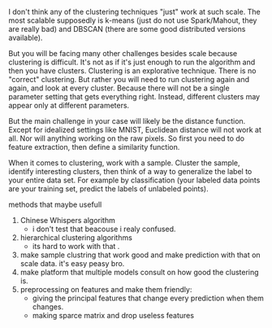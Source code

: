 

I don't think any of the clustering techniques "just" work at such scale. The most scalable supposedly is k-means (just do not use Spark/Mahout, they are really bad) and DBSCAN (there are some good distributed versions available).

But you will be facing many other challenges besides scale because clustering is difficult. It's not as if it's just enough to run the algorithm and then you have clusters. Clustering is an explorative technique. There is no "correct" clustering. But rather you will need to run clustering again and again, and look at every cluster. Because there will not be a single parameter setting that gets everything right. Instead, different clusters may appear only at different parameters.

But the main challenge in your case will likely be the distance function. Except for idealized settings like MNIST, Euclidean distance will not work at all. Nor will anything working on the raw pixels. So first you need to do feature extraction, then define a similarity function.

When it comes to clustering, work with a sample. Cluster the sample, identify interesting clusters, then think of a way to generalize the label to your entire data set. For example by classification (your labeled data points are your training set, predict the labels of unlabeled points).

methods that maybe usefull 
1. Chinese Whispers algorithm
    - i don't test that beacouse i realy confused.
2. hierarchical clustering algorithms
    - its hard to work with that .
3. make sample clustring that work good and make prediction with that on scale data. it's easy peasy bro. 
4. make platform that multiple models consult on how good the clustering is.
5. preprocessing on features and make them friendly:
    - giving the principal features that change every prediction when them changes.
    - making sparce matrix and drop useless features
